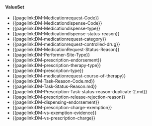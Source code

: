 #### ValueSet


- {{pagelink:DM-Medicationrequest-Code}} 
- {{pagelink:DM-Medicationdispense-Code}} 
- {{pagelink:DM-Medicationdispense-type}} 
- {{pagelink:DM-Medicationdispense-status-reason}} 
- {{pagelink:DM-medicationrequest-category}}
- {{pagelink:DM-medicationrequest-controlled-drug}}
- {{pagelink:DM-MedicationRequest-Status-Reason}}
- {{pagelink:DM-Performer-Site-Type}} 
- {{pagelink:DM-prescription-endorsement}}
- {{pagelink:DM-prescription-therapy-type}}
- {{pagelink:DM-prescription-type}}
- {{pagelink:DM-medicationrequest-course-of-therapy}}
- {{pagelink:DM-Task-Reason-Code.md}}
- {{pagelink:DM-Task-Status-Reason.md}}
- {{pagelink:DM-Prescription-Task-status-reason-duplicate-2.md}}
- {{pagelink:DM-prescription-release-rejection-reason}} 
- {{pagelink:DM-dispensing-endorsement}}
- {{pagelink:DM-prescription-charge-exemption}}
- {{pagelink:DM-vs-exemption-evidence}}
- {{pagelink:DM-vs-prescription-charge}}
